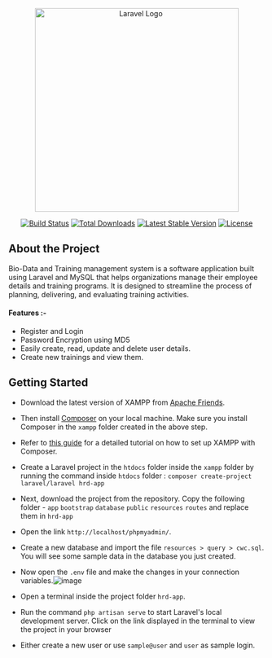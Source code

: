 <p align="center"><a href="https://laravel.com" target="_blank"><img src="https://raw.githubusercontent.com/laravel/art/master/logo-lockup/5%20SVG/2%20CMYK/1%20Full%20Color/laravel-logolockup-cmyk-red.svg" width="400" alt="Laravel Logo"></a></p>

<p align="center">
<a href="https://github.com/laravel/framework/actions"><img src="https://github.com/laravel/framework/workflows/tests/badge.svg" alt="Build Status"></a>
<a href="https://packagist.org/packages/laravel/framework"><img src="https://img.shields.io/packagist/dt/laravel/framework" alt="Total Downloads"></a>
<a href="https://packagist.org/packages/laravel/framework"><img src="https://img.shields.io/packagist/v/laravel/framework" alt="Latest Stable Version"></a>
<a href="https://packagist.org/packages/laravel/framework"><img src="https://img.shields.io/packagist/l/laravel/framework" alt="License"></a>
</p>

## About the Project

Bio-Data and Training management system is a software application built using Laravel and MySQL that helps organizations manage their employee details and training programs. It is designed to streamline the process of planning, delivering, and evaluating training activities.
#### Features :-
- Register and Login
- Password Encryption using MD5
- Easily create, read, update and delete user details.
- Create new trainings and view them.



## Getting Started
- Download the latest version of XAMPP from [Apache Friends](https://www.apachefriends.org/).
- Then install [Composer](https://getcomposer.org/download/) on your local machine. Make sure you install Composer in the `xampp` folder created in the above step.
- Refer to [this guide](https://www.thecodedeveloper.com/install-composer-windows-xampp/) for a detailed tutorial on how to set up XAMPP with Composer.
- Create a Laravel project in the `htdocs` folder inside the `xampp` folder by running the command inside `htdocs` folder : `composer create-project laravel/laravel hrd-app`
- Next, download the project from the repository. Copy the following folder - `app` `bootstrap` `database` `public` `resources` `routes` and replace them in `hrd-app`
- Open the link `http://localhost/phpmyadmin/`.
- Create a new database and import the file `resources > query > cwc.sql`. You will see some sample data in the database you just created.
- Now open the `.env` file and make the changes in your connection variables.![image](https://github.com/kaavyabaranwal/HRD-Support-Portal-2.0/assets/99530509/0ec89e8b-9b84-48e3-b0bc-5ac4822a306f)

- Open a terminal inside the project folder `hrd-app`.
- Run the command `php artisan serve` to start Laravel's local development server. Click on the link displayed in the terminal to view the project in your browser
- Either create a new user or use `sample@user` and `user` as sample login.

